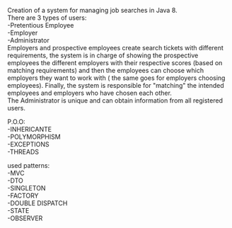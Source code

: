 Creation of a system for managing job searches in Java 8.<br>
There are 3 types of users:<br>
-Pretentious Employee<br>
-Employer<br>
-Administrator<br>
     Employers and prospective employees create search tickets with different requirements, the system is in charge  of showing the prospective employees the different employers with their respective scores (based on matching requirements) and then the employees can choose which employers they want to work with ( the same goes for employers choosing employees). Finally, the system is responsible for "matching" the intended employees and employers who have chosen each other.<br>
   The Administrator is unique and can obtain information from all registered users.

P.O.O:  
-INHERICANTE <br>
-POLYMORPHISM<br>
-EXCEPTIONS  <br>
-THREADS<br>

used patterns:  
-MVC  
-DTO  
-SINGLETON  
-FACTORY  
-DOUBLE DISPATCH  
-STATE  
-OBSERVER



